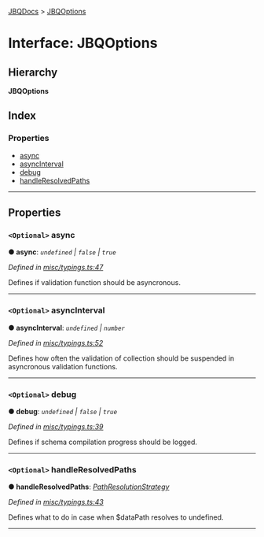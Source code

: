 [JBQDocs](../README.md) > [JBQOptions](../interfaces/jbqoptions.md)

# Interface: JBQOptions

## Hierarchy

**JBQOptions**

## Index

### Properties

* [async](jbqoptions.md#async)
* [asyncInterval](jbqoptions.md#asyncinterval)
* [debug](jbqoptions.md#debug)
* [handleResolvedPaths](jbqoptions.md#handleresolvedpaths)

---

## Properties

<a id="async"></a>

### `<Optional>` async

**● async**: *`undefined` \| `false` \| `true`*

*Defined in [misc/typings.ts:47](https://github.com/krnik/vjs-validator/blob/08b1300/src/misc/typings.ts#L47)*

Defines if validation function should be asyncronous.

___
<a id="asyncinterval"></a>

### `<Optional>` asyncInterval

**● asyncInterval**: *`undefined` \| `number`*

*Defined in [misc/typings.ts:52](https://github.com/krnik/vjs-validator/blob/08b1300/src/misc/typings.ts#L52)*

Defines how often the validation of collection should be suspended in asyncronous validation functions.

___
<a id="debug"></a>

### `<Optional>` debug

**● debug**: *`undefined` \| `false` \| `true`*

*Defined in [misc/typings.ts:39](https://github.com/krnik/vjs-validator/blob/08b1300/src/misc/typings.ts#L39)*

Defines if schema compilation progress should be logged.

___
<a id="handleresolvedpaths"></a>

### `<Optional>` handleResolvedPaths

**● handleResolvedPaths**: *[PathResolutionStrategy](../enums/pathresolutionstrategy.md)*

*Defined in [misc/typings.ts:43](https://github.com/krnik/vjs-validator/blob/08b1300/src/misc/typings.ts#L43)*

Defines what to do in case when $dataPath resolves to undefined.

___

